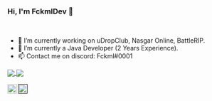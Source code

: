 ### Hi, I'm FckmlDev 👋

<br />

* 🔭 I’m currently working on uDropClub, Nasgar Online, BattleRIP.  
* 🌱 I’m currently a Java Developer (2 Years Experience).
* 📫 Contact me on discord: Fckml#0001  

<a href="https://github.com/FckmlDev">
  <img align="center" src=https://github-readme-stats.vercel.app/api?username=FckmlDev&hide=contribs,prs&show_icons=true&count_private=true&include_all_commits=true&theme=radical />
</a>
<a href="https://github.com/FckmlDev">
  <img align="center" src=https://github-readme-stats.vercel.app/api/top-langs/?username=FckmlDev&layout=compact&theme=radical />
</a>

<br />
<br />

<a href="https://twitter.com/FckmlDev">
  <img align="left" alt="FckmlDev" width="21px" src="https://raw.githubusercontent.com/anuraghazra/anuraghazra/master/assets/twitter.svg" />
</a>

<a href="">
  <img align="left" alt="Fckml#0001" width="21px" src="https://raw.githubusercontent.com/anuraghazra/anuraghazra/master/assets/discord-round.svg" />
</a>

<br />
